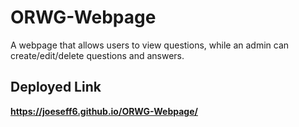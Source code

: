 # ORWG-Webpage
A webpage that allows users to view questions, while an admin can create/edit/delete questions and answers.

## Deployed Link

__https://joeseff6.github.io/ORWG-Webpage/__